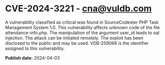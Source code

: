 # CVE-2024-3221 - cna@vuldb.com

A vulnerability classified as critical was found in SourceCodester PHP Task Management System 1.0. This vulnerability affects unknown code of the file attendance-info.php. The manipulation of the argument user_id leads to sql injection. The attack can be initiated remotely. The exploit has been disclosed to the public and may be used. VDB-259066 is the identifier assigned to this vulnerability.

**Publish date:** 2024-04-03
